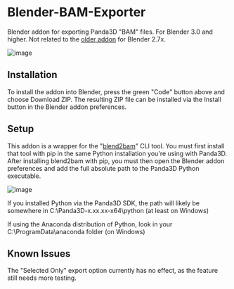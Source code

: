 # Blender-BAM-Exporter
Blender addon for exporting Panda3D "BAM" files. For Blender 3.0 and higher. Not related to the [older addon](https://github.com/tobspr/Panda3D-Bam-Exporter) for Blender 2.7x.

![image](https://user-images.githubusercontent.com/88953117/234097061-e53c0eca-93bf-4ee5-bf7d-9b55262ab46b.png)

## Installation
To install the addon into Blender, press the green "Code" button above and choose Download ZIP. The resulting ZIP file can be installed via the Install button in the Blender addon preferences.

## Setup
This addon is a wrapper for the "[blend2bam](https://github.com/Moguri/blend2bam)" CLI tool. You must first install that tool with pip in the same Python installation you're using with Panda3D. After installing blend2bam with pip, you must then open the Blender addon preferences and add the full absolute path to the Panda3D Python executable.

![image](https://user-images.githubusercontent.com/88953117/234090186-fd363cbc-f718-463a-8519-b8455dda9150.png)

If you installed Python via the Panda3D SDK, the path will likely be somewhere in C:\Panda3D-x.xx.xx-x64\python (at least on Windows)

If using the Anaconda distribution of Python, look in your C:\ProgramData\anaconda folder (on Windows)

## Known Issues
The "Selected Only" export option currently has no effect, as the feature still needs more testing.
